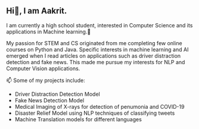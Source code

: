 Hi👋, I am Aakrit.
-------------------------------------------------------------------------------------------------------------------------------------------
I am currently a high school student, interested in Computer Science and its applications in Machine learning.🌱

My passion for STEM and CS originated from me completing few online courses on Python and Java. Specific interests in machine learning and AI emerged when I read articles on applications such as driver distraction detection and fake news. This made me pursue my interests for NLP and Computer Vision applications. 

📫 Some of my projects include:
- Driver Distraction Detection Model 
- Fake News Detection Model 
- Medical Imaging of X-rays for detection of penumonia and COVID-19
- Disaster Relief Model using NLP techniques of classifying tweets
- Machine Translation models for different languages

<!---
aakritsinghal/aakritsinghal is a ✨ special ✨ repository because its `README.md` (this file) appears on your GitHub profile.
You can click the Preview link to take a look at your changes.
--->
